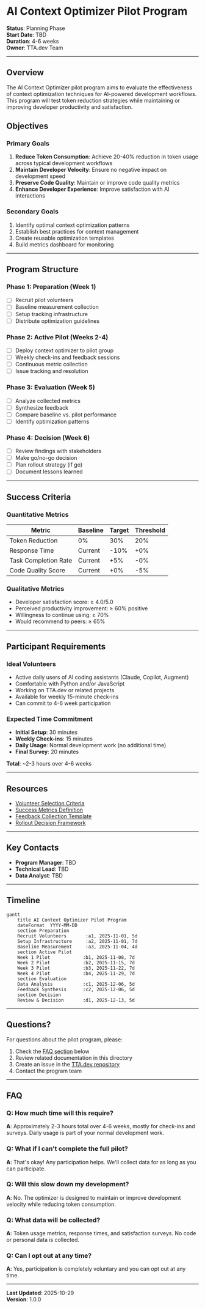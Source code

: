 # AI Context Optimizer Pilot Program

**Status**: Planning Phase  
**Start Date**: TBD  
**Duration**: 4-6 weeks  
**Owner**: TTA.dev Team

---

## Overview

The AI Context Optimizer pilot program aims to evaluate the effectiveness of context optimization techniques for AI-powered development workflows. This program will test token reduction strategies while maintaining or improving developer productivity and satisfaction.

## Objectives

### Primary Goals

1. **Reduce Token Consumption**: Achieve 20-40% reduction in token usage across typical development workflows
2. **Maintain Developer Velocity**: Ensure no negative impact on development speed
3. **Preserve Code Quality**: Maintain or improve code quality metrics
4. **Enhance Developer Experience**: Improve satisfaction with AI interactions

### Secondary Goals

1. Identify optimal context optimization patterns
2. Establish best practices for context management
3. Create reusable optimization templates
4. Build metrics dashboard for monitoring

---

## Program Structure

### Phase 1: Preparation (Week 1)

- [ ] Recruit pilot volunteers
- [ ] Baseline measurement collection
- [ ] Setup tracking infrastructure
- [ ] Distribute optimization guidelines

### Phase 2: Active Pilot (Weeks 2-4)

- [ ] Deploy context optimizer to pilot group
- [ ] Weekly check-ins and feedback sessions
- [ ] Continuous metric collection
- [ ] Issue tracking and resolution

### Phase 3: Evaluation (Week 5)

- [ ] Analyze collected metrics
- [ ] Synthesize feedback
- [ ] Compare baseline vs. pilot performance
- [ ] Identify optimization patterns

### Phase 4: Decision (Week 6)

- [ ] Review findings with stakeholders
- [ ] Make go/no-go decision
- [ ] Plan rollout strategy (if go)
- [ ] Document lessons learned

---

## Success Criteria

### Quantitative Metrics

| Metric | Baseline | Target | Threshold |
|--------|----------|--------|-----------|
| Token Reduction | 0% | 30% | 20% |
| Response Time | Current | -10% | +0% |
| Task Completion Rate | Current | +5% | -0% |
| Code Quality Score | Current | +0% | -5% |

### Qualitative Metrics

- Developer satisfaction score: ≥ 4.0/5.0
- Perceived productivity improvement: ≥ 60% positive
- Willingness to continue using: ≥ 70%
- Would recommend to peers: ≥ 65%

---

## Participant Requirements

### Ideal Volunteers

- Active daily users of AI coding assistants (Claude, Copilot, Augment)
- Comfortable with Python and/or JavaScript
- Working on TTA.dev or related projects
- Available for weekly 15-minute check-ins
- Can commit to 4-6 week participation

### Expected Time Commitment

- **Initial Setup**: 30 minutes
- **Weekly Check-ins**: 15 minutes
- **Daily Usage**: Normal development work (no additional time)
- **Final Survey**: 20 minutes

**Total**: ~2-3 hours over 4-6 weeks

---

## Resources

- [Volunteer Selection Criteria](volunteer-criteria.md)
- [Success Metrics Definition](success-metrics.md)
- [Feedback Collection Template](feedback-template.md)
- [Rollout Decision Framework](rollout-decision.md)

---

## Key Contacts

- **Program Manager**: TBD
- **Technical Lead**: TBD
- **Data Analyst**: TBD

---

## Timeline

```mermaid
gantt
    title AI Context Optimizer Pilot Program
    dateFormat  YYYY-MM-DD
    section Preparation
    Recruit Volunteers       :a1, 2025-11-01, 5d
    Setup Infrastructure     :a2, 2025-11-01, 7d
    Baseline Measurement     :a3, 2025-11-04, 4d
    section Active Pilot
    Week 1 Pilot            :b1, 2025-11-08, 7d
    Week 2 Pilot            :b2, 2025-11-15, 7d
    Week 3 Pilot            :b3, 2025-11-22, 7d
    Week 4 Pilot            :b4, 2025-11-29, 7d
    section Evaluation
    Data Analysis           :c1, 2025-12-06, 5d
    Feedback Synthesis      :c2, 2025-12-06, 5d
    section Decision
    Review & Decision       :d1, 2025-12-13, 5d
```

---

## Questions?

For questions about the pilot program, please:

1. Check the [FAQ section](#faq) below
2. Review related documentation in this directory
3. Create an issue in the [TTA.dev repository](https://github.com/theinterneti/TTA.dev/issues)
4. Contact the program team

---

## FAQ

### Q: How much time will this require?

**A**: Approximately 2-3 hours total over 4-6 weeks, mostly for check-ins and surveys. Daily usage is part of your normal development work.

### Q: What if I can't complete the full pilot?

**A**: That's okay! Any participation helps. We'll collect data for as long as you can participate.

### Q: Will this slow down my development?

**A**: No. The optimizer is designed to maintain or improve development velocity while reducing token consumption.

### Q: What data will be collected?

**A**: Token usage metrics, response times, and satisfaction surveys. No code or personal data is collected.

### Q: Can I opt out at any time?

**A**: Yes, participation is completely voluntary and you can opt out at any time.

---

**Last Updated**: 2025-10-29  
**Version**: 1.0.0
